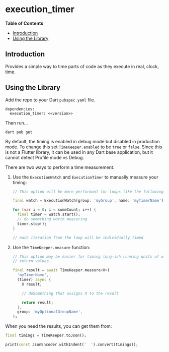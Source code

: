 # execution_timer

<!-- START doctoc generated TOC please keep comment here to allow auto update -->
<!-- DON'T EDIT THIS SECTION, INSTEAD RE-RUN doctoc TO UPDATE -->
**Table of Contents**

- [Introduction](#introduction)
- [Using the Library](#using-the-library)

<!-- END doctoc generated TOC please keep comment here to allow auto update -->

## Introduction

Provides a simple way to time parts of code as they execute in real, clock, 
time.


## Using the Library

Add the repo to your Dart `pubspec.yaml` file.

```
dependencies:
  execution_timer: <<version>> 
```

Then run...
```
dart pub get
```


By default, the timing is enabled in debug mode but disabled in production mode.
To change this set `TimeKeeper.enabled` to be `true` or `false`.  Since this
is not a Flutter library, it can be used in any Dart base application, but it
cannot detect Profile mode vs Debug.  

There are two ways to perform a time measurement.

1. Use the `ExecutionWatch` and `ExecutionTimer` to manually measure your timing:
    ```dart
    // This option will be more performant for loops like the following...

    final watch = ExecutionWatch(group: 'myGroup', name: 'myTimerName');

    for (var i = 0; i < someCount; i++) {
      final timer = watch.start();
      // do something worth measuring
      timer.stop();
    }

    // each iteration from the loop will be individually timed
    ```
2. Use the `TimeKeeper.measure` function:
    ```dart
    // This option may be easier for timing long-ish running units of work with
    // return values.

    final result = await TimeKeeper.measure<X>(
      'myTimerName',
      (timer) async {
        X result;

        // doSomething that assigns X to the result

        return result;
      },
      group: 'myOptionalGroupName',
    );
    ```

When you need the results, you can get them from:
```dart
final timings = TimeKeeper.toJson();

print(const JsonEncoder.withIndent('  ').convert(timings));
```